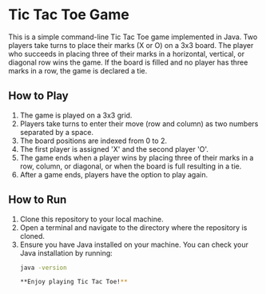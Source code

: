 # Tic Tac Toe Game

This is a simple command-line Tic Tac Toe game implemented in Java. Two players take turns to place their marks (X or O) on a 3x3 board. The player who succeeds in placing three of their marks in a horizontal, vertical, or diagonal row wins the game. If the board is filled and no player has three marks in a row, the game is declared a tie.

## How to Play

1. The game is played on a 3x3 grid.
2. Players take turns to enter their move (row and column) as two numbers separated by a space.
3. The board positions are indexed from 0 to 2.
4. The first player is assigned 'X' and the second player 'O'.
5. The game ends when a player wins by placing three of their marks in a row, column, or diagonal, or when the board is full resulting in a tie.
6. After a game ends, players have the option to play again.

## How to Run

1. Clone this repository to your local machine.
2. Open a terminal and navigate to the directory where the repository is cloned.
3. Ensure you have Java installed on your machine. You can check your Java installation by running:
   ```sh
   java -version

   **Enjoy playing Tic Tac Toe!**
